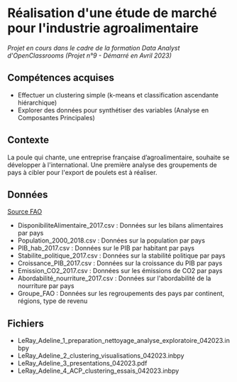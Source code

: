 # Réalisation d'une étude de marché pour l'industrie agroalimentaire

 _Projet en cours dans le cadre de la formation Data Analyst d'OpenClassrooms (Projet n°9 - Démarré en Avril 2023)_
 
## Compétences acquises
* Effectuer un clustering simple (k-means et classification ascendante hiérarchique)
* Explorer des données pour synthétiser des variables (Analyse en Composantes Principales)

## Contexte 
La poule qui chante, une entreprise française d’agroalimentaire, souhaite se développer à l'international. Une première analyse des groupements de pays à cibler pour l'export de poulets est à réaliser.

## Données
[Source FAO](https://www.fao.org/faostat/fr/#data/)
* DisponibiliteAlimentaire_2017.csv : Données sur les bilans alimentaires par pays
* Population_2000_2018.csv : Données sur la population par pays 
* PIB_hab_2017.csv : Données sur le PIB par habitant par pays
* Stabilite_politique_2017.csv : Données sur la stabilité politique par pays
* Croissance_PIB_2017.csv : Données sur la croissance du PIB par pays 
* Emission_CO2_2017.csv : Données sur les émissions de CO2 par pays
* Abordabilité_nourriture_2017.csv : Données sur l'abordabilité de la nourriture par pays 
* Groupe_FAO : Données sur les regroupements des pays par continent, régions, type de revenu

## Fichiers
* LeRay_Adeline_1_preparation_nettoyage_analyse_exploratoire_042023.inbpy
* LeRay_Adeline_2_clustering_visualisations_042023.inbpy
* LeRay_Adeline_3_presentations_042023.pdf
* LeRay_Adeline_4_ACP_clustering_essais_042023.inbpy

